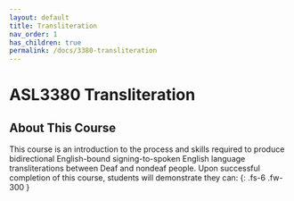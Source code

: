 ```yaml
---
layout: default
title: Transliteration
nav_order: 1
has_children: true
permalink: /docs/3380-transliteration
---
```


# ASL3380 Transliteration

## About This Course

This course is an introduction to the process and skills required to produce bidirectional English-bound signing-to-spoken English language transliterations between Deaf and nondeaf people. Upon successful completion of this course, students will demonstrate they can:
{: .fs-6 .fw-300 }
